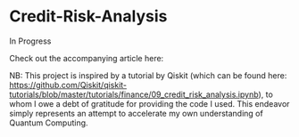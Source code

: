 # Credit-Risk-Analysis
In Progress

Check out the accompanying article here: 

NB: This project is inspired by a tutorial by Qiskit  (which can be found here: https://github.com/Qiskit/qiskit-tutorials/blob/master/tutorials/finance/09_credit_risk_analysis.ipynb), to whom I owe a debt of gratitude for providing the code I used. This endeavor simply represents an attempt to accelerate my own understanding of Quantum Computing. 
